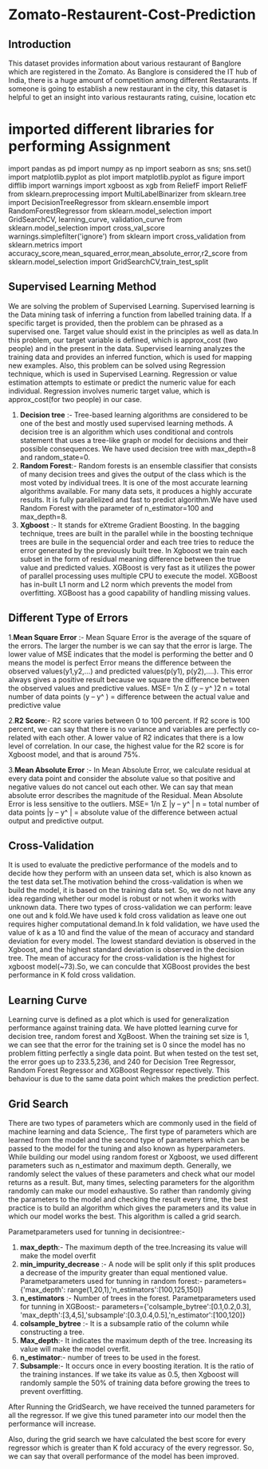 # Zomato-Restaurent-Cost-Prediction

**Introduction**
---
This dataset provides information about various restaurant of Banglore which are registered in the Zomato. As
Banglore is considered the IT hub of India, there is a huge amount of competition among different Restaurants.
If someone is going to establish a new restaurant in the city, this dataset is helpful to get an insight into various
restaurants rating, cuisine, location etc

# imported different libraries for performing Assignment
import pandas as pd
import numpy as np
import seaborn as sns; sns.set()
import matplotlib.pyplot as plot
import matplotlib.pyplot as figure
import difflib
import warnings
import xgboost as xgb
from ReliefF import ReliefF
from sklearn.preprocessing import MultiLabelBinarizer
from sklearn.tree import DecisionTreeRegressor
from sklearn.ensemble import RandomForestRegressor
from sklearn.model_selection import GridSearchCV, learning_curve, validation_curve
from sklearn.model_selection import cross_val_score
warnings.simplefilter('ignore')
from sklearn import cross_validation
from sklearn.metrics import accuracy_score,mean_squared_error,mean_absolute_error,r2_score
from sklearn.model_selection import GridSearchCV,train_test_split

**Supervised Learning Method**
---
We are solving the problem of Supervised Learning.
Supervised learning is the Data mining task of inferring a function from labelled training data. If a specific target
is provided, then the problem can be phrased as a supervised one. Target value should exist in the principles as
well as data.In this problem, our target variable is defined, which is approx_cost (two people) and in the present
in the data. Supervised learning analyzes the training data and provides an inferred function, which is used for
mapping new examples.
Also, this problem can be solved using Regression technique, which is used in Supervised Learning.
Regression or value estimation attempts to estimate or predict the numeric value for each individual.
Regression involves numeric target value, which is approx_cost(for two people) in our case.

1. **Decision tree** :- Tree-based learning algorithms are considered to be one of the best and mostly used
supervised learning methods. A decision tree is an algorithm which uses conditional and controls statement
that uses a tree-like graph or model for decisions and their possible consequences. We have used decision tree with max_depth=8 and random_state=0.
2. **Random Forest**:- Random forests is an ensemble classifier that consists of many decision trees and gives
the output of the class which is the most voted by individual trees. It is one of the most accurate learning
algorithms available. For many data sets, it produces a highly accurate results. It is fully parallelized and
fast to predict algorithm.We have used Random Forest with the parameter of n_estimator=100 and
max_depth=8. 
3. **Xgboost** :- It stands for eXtreme Gradient Boosting. In the bagging technique, trees are built in the parallel
while in the boosting technique trees are buile in the sequencial order and each tree tries to reduce the
error generated by the previously built tree. In Xgboost we train each subset in the form of residual
meaning difference between the true value and predicted values. XGBoost is very fast as it utilizes the
power of parallel processing uses multiple CPU to execute the model. XGBoost has in-built L1 norm and
L2 norm which prevents the model from overfitting. XGBoost has a good capability of handling missing
values.


**Different Type of Errors**
---
1.**Mean Square Error** :- Mean Square Error is the average of the square of the errors. The larger the number is
we can say that the error is large. The lower value of MSE indicates that the model is performing the better and
0 means the model is perfect Error means the difference between the observed values(y1,y2,…) and predicted
values(p(y1), p(y2),….). This error always gives a positive result because we square the difference between the
observed values and predictive values.
MSE= 1/n Σ (y – y^ )2
n = total number of data points
(y – y^ ) = difference between the actual value and predictive value

2.**R2 Score**:- R2 score varies between 0 to 100 percent. If R2 score is 100 percent, we can say that there is no
variance and variables are perfectly co-related with each other. A lower value of R2 indicates that there is a low
level of correlation. In our case, the highest value for the R2 score is for Xgboost model, and that is around
75%.

3.**Mean Absolute Error** :- In Mean Absolute Error, we calculate residual at every data point and consider the
absolute value so that positive and negative values do not cancel out each other. We can say that mean
absolute error describes the magnitude of the Residual. Mean Absolute Error is less sensitive to the outliers.
MSE= 1/n Σ |y – y^ |
n = total number of data points
|y – y^ | = absolute value of the difference between actual output and predictive output.

**Cross-Validation** 
---
It is used to evaluate the predictive performance of the models and to decide how they perform
with an unseen data set, which is also known as the test data set.The motivation behind the cross-validation is
when we build the model, it is based on the training data set. So, we do not have any idea regarding whether
our model is robust or not when it works with unknown data.
There two types of cross-validation we can perform: leave one out and k fold.We have used k fold cross
validation as leave one out requires higher computational demand.In k fold validation, we have used the value
of k as a 10 and find the value of the mean of accuracy and standard deviation for every model. The lowest
standard deviation is observed in the Xgboost, and the highest standard deviation is observed in the decision
tree. The mean of accuracy for the cross-validation is the highest for xgboost model(~73).So, we can conculde
that XGBoost provides the best performance in K fold cross validation.

**Learning Curve**
---
Learning curve is defined as a plot which is used for generalization performance against training data. We have
plotted learning curve for decision tree, random forest and XgBoost.
When the training set size is 1, we can see that the error for the training set is 0 since the model has no
problem fitting perfectly a single data point. But when tested on the test set, the error goes up to 233.5,236, and
240 for Decision Tree Regressor, Random Forest Regressor and XGBoost Regressor repectively. This
behaviour is due to the same data point which makes the prediction perfect.

**Grid Search**
---
There are two types of parameters which are commonly used in the field of machine learning and data
Science,. The first type of parameters which are learned from the model and the second type of parameters
which can be passed to the model for the tuning and also known as hyperparameters.
While building our model using random forest or Xgboost, we used different parameters such as n_estimator
and maximum depth. Generally, we randomly select the values of these parameters and check what our model
returns as a result. But, many times, selecting parameters for the algorithm randomly can make our model
exhaustive.
So rather than randomly giving the parameters to the model and checking the result every time, the best
practice is to build an algorithm which gives the parameters and its value in which our model works the best.
This algorithm is called a grid search.

Parametparameters used for tunning in decisiontree:- 

1. **max_depth**:- The maximum depth of the tree.Increasing its value will make the model overfit
2. **min_impurity_decrease** :- A node will be split only if this split produces a decrease of the impurity greater
than equal mentioned value.
Parametparameters used for tunning in random forest:- parameters={'max_depth':
range(1,20,1),'n_estimators':[100,125,150]}
1. **n_estimators** :- Number of trees in the forest.
Parametparameters used for tunning in XGBoost:- parameters={'colsample_bytree':[0.1,0.2,0.3],
'max_depth':[3,4,5],'subsample':[0.3,0.4,0.5],'n_estimator':[100,120]}
1. **colsample_bytree** :- It is a subsample ratio of the column while constructing a tree.
2. **Max_depth**:- It indicates the maximum depth of the tree. Increasing its value will make the model overfit.
3. **n_estimator**:- number of trees to be used in the forest.
4. **Subsample**:- It occurs once in every boosting iteration. It is the ratio of the training instances. If we take its
value as 0.5, then Xgboost will randomly sample the 50% of training data before growing the trees to
prevent overfitting.

After Running the GridSearch, we have received the tunned parameters for all the regressor. If we give this
tuned parameter into our model then the performance will increase.

Also, during the grid search we have calculated the best score for every regressor which is greater than K fold
accuracy of the every regressor. So, we can say that overall performance of the model has been improved.
